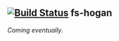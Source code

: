 [![Build Status](https://secure.travis-ci.org/jharding/fs-hogan.png)](http://travis-ci.org/jharding/fs-hogan)
fs-hogan
--------

*Coming eventually.*
